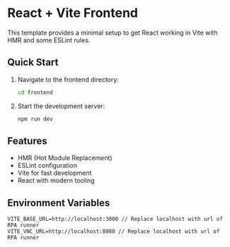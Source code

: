 # React + Vite Frontend

This template provides a minimal setup to get React working in Vite with HMR and some ESLint rules.

## Quick Start

1. Navigate to the frontend directory:
    ```bash
    cd frontend
    ```

2. Start the development server:
    ```bash
    npm run dev
    ```

## Features

- HMR (Hot Module Replacement)
- ESLint configuration
- Vite for fast development
- React with modern tooling


## Environment Variables 

```
VITE_BASE_URL=http://localhost:3000 // Replace localhost with url of RPA runner
VITE_VNC_URL=http://localhost:8080 // Replace localhost with url of RPA runner 
```
